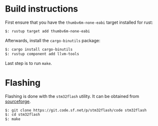 # Build instructions

First ensure that you have the `thumbv6m-none-eabi` target installed for rust:

```sh
$: rustup target add thumbv6m-none-eabi
```

Afterwards, install the `cargo-binutils` package:

```sh
$: cargo install cargo-binutils
$: rustup component add llvm-tools
```

Last step is to run `make`.

# Flashing

Flashing is done with the `stm32flash` utility. It can be obtained from [sourceforge](https://sourceforge.net/projects/stm32flash/).

```sh
$: git clone https://git.code.sf.net/p/stm32flash/code stm32flash
$: cd stm32flash
$: make
```
